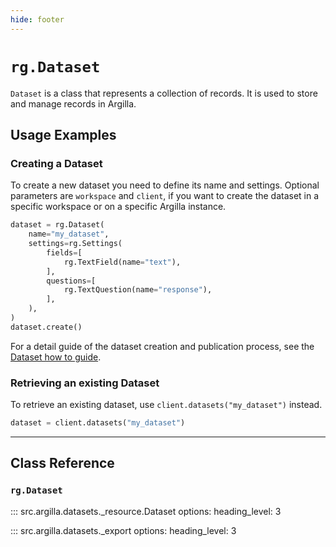 ```yaml
---
hide: footer
---
```

# `rg.Dataset`

`Dataset` is a class that represents a collection of records. It is used to store and manage records in Argilla.

## Usage Examples

### Creating a Dataset

To create a new dataset you need to define its name and settings. Optional parameters are `workspace` and `client`, if you want to create the dataset in a specific workspace or on a specific Argilla instance.

```python
dataset = rg.Dataset(
    name="my_dataset",
    settings=rg.Settings(
        fields=[
            rg.TextField(name="text"),
        ],
        questions=[
            rg.TextQuestion(name="response"),
        ],
    ),
)
dataset.create()
```

For a detail guide of the dataset creation and publication process, see the [Dataset how to guide](/argilla-python/how_to_guides/dataset).

### Retrieving an existing Dataset


To retrieve an existing dataset, use `client.datasets("my_dataset")` instead.

```python
dataset = client.datasets("my_dataset")
```

---

## Class Reference

### `rg.Dataset`

::: src.argilla.datasets._resource.Dataset
    options:
        heading_level: 3

::: src.argilla.datasets._export
    options:
        heading_level: 3
